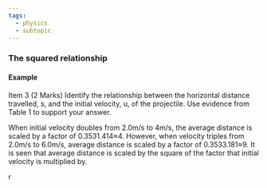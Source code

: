 ```yaml
---
tags:
  - physics
  - subtopic
---
```

### The squared relationship
#### Example 
Item 3 (2 Marks) Identify the relationship between the horizontal distance travelled, s, and the initial velocity, u, of the projectile. Use evidence from Table 1 to support your answer.

When initial velocity doubles from 2.0m/s to 4m/s, the average distance is scaled by a factor of 0.3531.414​≈4. However, when velocity triples from 2.0m/s to 6.0m/s, average distance is scaled by a factor of 0.3533.181​≈9. It is seen that average distance is scaled by the square of the factor that initial velocity is multiplied by.

r